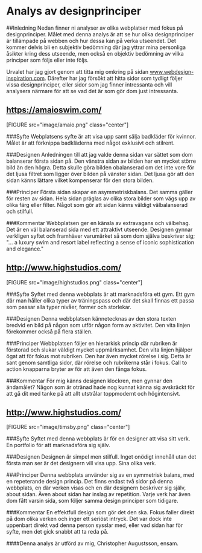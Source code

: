 Analys av designprinciper
=========================================
##Inledning
Nedan finner ni analyser av olika webplatser med fokus på designprinciper. Målet
med denna analys är att se hur olika designprinciper är tillämpade på webben och
hur dessa kan på verka utseendet. Det kommer delvis bli en subjektiv bedömning
där jag yttrar mina personliga åsikter kring dess utseende, men också en objektiv
bedömning av vilka principer som följs eller inte följs.

Urvalet har jag gjort genom att titta mig omkring på sidan www.webdesign-inspiration.com.
Därefter har jag försökt att hitta sidor som tydligt följer vissa designprinciper, eller
sidor som jag finner intressanta och vill analysera närmare för att se vad det är som
gör dom just intressanta.

https://amaioswim.com/
--------------------------------------
[FIGURE src="image/amaio.png" class="center"]

###Syfte
Webplatsens syfte är att visa upp samt sälja badkläder för kvinnor. Målet är att
förknippa badkläderna med något exklusivt och stilrent.

###Designen
Anledningen till att jag valde denna sidan var sättet som dom balanserar första sidan
på. Den vänstra sidan av bilden har en mycket större bild än den högra. Detta skulle
göra bilden obalanserad om det inte vore för det ljusa filtret som ligger över bilden
på vänster sidan. Det ljusa gör att den sidan känns lättare vilket kompenserar för
den stora bilden.

###Principer
Första sidan skapar en asymmetriskbalans. Det samma gäller för resten av sidan.
Hela sidan präglas av olika stora bilder som vägs upp av olika färg eller
filter. Något som gör att sidan känns väldigt välbalanserad och stilfull.

###Kommentar
Webbplatsen ger en känsla av extravagans och välbehag. Det är en väl balanserad sida
med ett attraktivt utseende. Designen gynnar verkligen syftet och framhäver varumärket
så som dom själva beskriver sig; "... a luxury swim and resort label reflecting a sense of iconic sophistication and elegance."

http://www.highstudios.com/
--------------------------------------
[FIGURE src="image/highstudios.png" class="center"]

###Syfte
Syftet med denna webbplats är att marknadsföra ett gym. Ett gym där man håller
olika typer av träningspass och där det skall finnas ett passa som passar alla typer
nivåer, former och storlekar.

###Designen
Denna webbplatsen kännetecknas av den stora texten bredvid en bild på någon som
utför någon form av aktivitet. Den vita linjen förekommer också på flera ställen.

###Principer
Webbplatsen följer en hierarkisk princip där rubriken är förstorad och slukar
väldigt mycket uppmärksamhet. Den vita linjen hjälper ögat att för fokus mot rubriken.
Den har även mycket rörelse i sig. Detta är sant genom samtliga sidor, där rörelse
och rubrikerna står i fokus. Call to action knapparna bryter av för att även den
fånga fokus.

###Kommentar
För mig känns designen klockren, men gynnar den ändamålet? Någon som är otränad
hade nog kunnat känna sig avskräckt för att gå dit med tanke på att allt utstrålar
toppmodernt och högintensivt.

http://www.highstudios.com/
--------------------------------------
[FIGURE src="image/timsby.png" class="center"]

###Syfte
Syftet med denna webbplats är för en designer att visa sitt verk. En portfolio
för att marknadsföra sig själv.

###Designen
Designen är simpel men stilfull. Inget onödigt innehåll utan det första man ser
är det designern vill visa upp. Sina olika verk.

###Principer
Denna webbplats använder sig av en symmetrisk balans, med en repeterande design
princip. Det finns endast två sidor på denna webbplats, en där verken visas och
en där designern beskriver sig själv, about sidan. Även about sidan har inslag
av repetition. Varje verk har även dom fått varsin sida, som följer samma
design principer som tidigare.

###Kommentar
En effektfull design som gör det den ska. Fokus faller direkt på dom olika verken
och inger ett seriöst intryck. Det var dock inte uppenbart direkt vad denna
person sysslar med, eller vad sidan har för syfte, men det gick snabbt att ta reda
på.



####Denna analys är utförd av mig, Christopher Augustsson, ensam.
